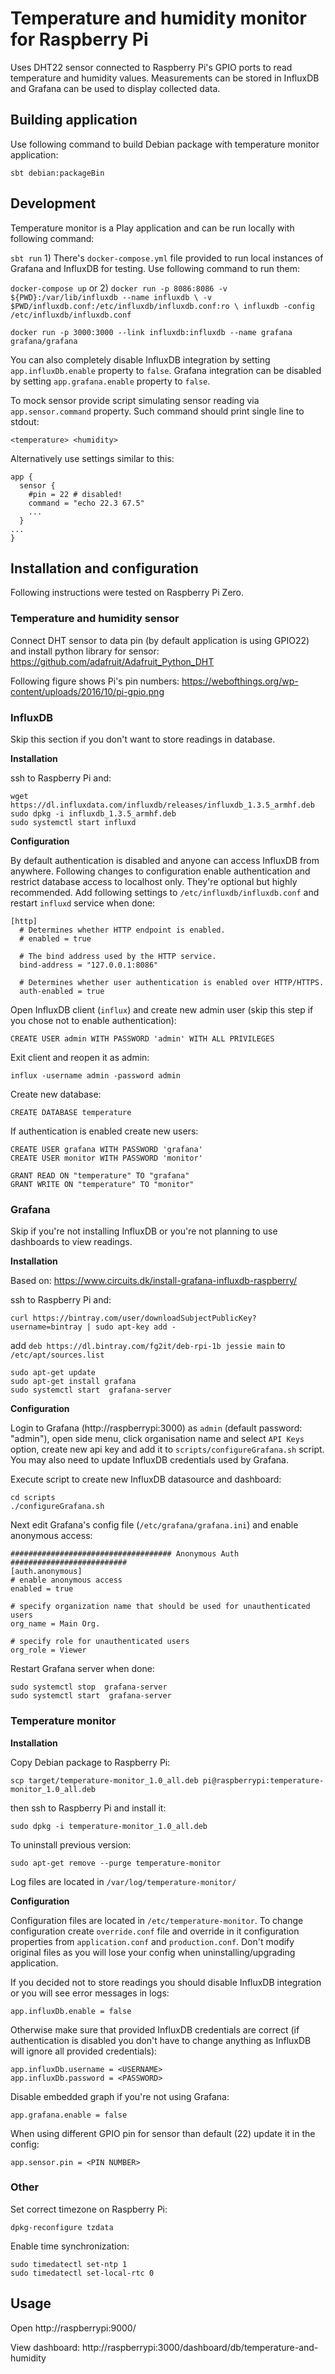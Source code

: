 # Temperature and humidity monitor for Raspberry Pi

Uses DHT22 sensor connected to Raspberry Pi's GPIO ports to read temperature and humidity values.
Measurements can be stored in InfluxDB and Grafana can be used to display collected data.

## Building application

Use following command to build Debian package with temperature monitor application:

`sbt debian:packageBin`

## Development

Temperature monitor is a Play application and can be run locally with following command:

`sbt run`
1)
There's `docker-compose.yml` file provided to run local instances of Grafana and InfluxDB for testing.
Use following command to run them:

`docker-compose up`
or
2) 
`docker run -p 8086:8086 -v ${PWD}:/var/lib/influxdb --name influxdb \
 -v $PWD/influxdb.conf:/etc/influxdb/influxdb.conf:ro \
      influxdb -config /etc/influxdb/influxdb.conf`

`docker run -p 3000:3000 --link influxdb:influxdb --name grafana grafana/grafana ` 

You can also completely disable InfluxDB integration by setting `app.influxDb.enable` property to `false`.
Grafana integration can be disabled by setting `app.grafana.enable` property to `false`.

To mock sensor provide script simulating sensor reading via `app.sensor.command` property. Such command should print
single line to stdout:

`<temperature> <humidity>`
 
Alternatively use settings similar to this:

```
app {
  sensor {
    #pin = 22 # disabled!
    command = "echo 22.3 67.5"
    ...
  }
...
}
```

## Installation and configuration

Following instructions were tested on Raspberry Pi Zero.

### Temperature and humidity sensor

Connect DHT sensor to data pin (by default application is using GPIO22) and install python library for sensor:
https://github.com/adafruit/Adafruit_Python_DHT

Following figure shows Pi's pin numbers: https://webofthings.org/wp-content/uploads/2016/10/pi-gpio.png

### InfluxDB

Skip this section if you don't want to store readings in database. 

**Installation**

ssh to Raspberry Pi and:

```
wget https://dl.influxdata.com/influxdb/releases/influxdb_1.3.5_armhf.deb
sudo dpkg -i influxdb_1.3.5_armhf.deb
sudo systemctl start influxd
```

**Configuration**

By default authentication is disabled and anyone can access InfluxDB from anywhere. Following changes to configuration
enable authentication and restrict database access to localhost only. They're optional but highly recommended.
Add following settings to `/etc/influxdb/influxdb.conf` and restart `influxd` service when done:

```
[http]
  # Determines whether HTTP endpoint is enabled.
  # enabled = true

  # The bind address used by the HTTP service.
  bind-address = "127.0.0.1:8086"

  # Determines whether user authentication is enabled over HTTP/HTTPS.
  auth-enabled = true
```

Open InfluxDB client (`influx`) and create new admin user (skip this step if you chose not to enable authentication):

`CREATE USER admin WITH PASSWORD 'admin' WITH ALL PRIVILEGES`

Exit client and reopen it as admin:

`influx -username admin -password admin`

Create new database:

`CREATE DATABASE temperature`

If authentication is enabled create new users:

```
CREATE USER grafana WITH PASSWORD 'grafana'
CREATE USER monitor WITH PASSWORD 'monitor'

GRANT READ ON "temperature" TO "grafana"
GRANT WRITE ON "temperature" TO "monitor"
```

### Grafana

Skip if you're not installing InfluxDB or you're not planning to use dashboards to view readings.

**Installation**

Based on: https://www.circuits.dk/install-grafana-influxdb-raspberry/

ssh to Raspberry Pi and:

`curl https://bintray.com/user/downloadSubjectPublicKey?username=bintray | sudo apt-key add -`

add `deb https://dl.bintray.com/fg2it/deb-rpi-1b jessie main` to `/etc/apt/sources.list`

```
sudo apt-get update
sudo apt-get install grafana
sudo systemctl start  grafana-server
```

**Configuration**

Login to Grafana (http://raspberrypi:3000) as `admin` (default password: "admin"), open side menu, click organisation
name and select `API Keys` option, create new api key and add it to `scripts/configureGrafana.sh` script.
You may also need to update InfluxDB credentials used by Grafana.

Execute script to create new InfluxDB datasource and dashboard:

```
cd scripts
./configureGrafana.sh
```

Next edit Grafana's config file (`/etc/grafana/grafana.ini`) and enable anonymous access:

```
#################################### Anonymous Auth ##########################
[auth.anonymous]
# enable anonymous access
enabled = true

# specify organization name that should be used for unauthenticated users
org_name = Main Org.

# specify role for unauthenticated users
org_role = Viewer
```

Restart Grafana server when done:

```
sudo systemctl stop  grafana-server
sudo systemctl start  grafana-server
```

### Temperature monitor

**Installation**

Copy Debian package to Raspberry Pi:

`scp target/temperature-monitor_1.0_all.deb pi@raspberrypi:temperature-monitor_1.0_all.deb`

then ssh to Raspberry Pi and install it:

`sudo dpkg -i temperature-monitor_1.0_all.deb`

To uninstall previous version:

`sudo apt-get remove --purge temperature-monitor`

Log files are located in `/var/log/temperature-monitor/`

**Configuration**

Configuration files are located in `/etc/temperature-monitor`. To change configuration create `override.conf` file and
override in it configuration properties from `application.conf` and `production.conf`. Don't modify original files as
you will lose your config when uninstalling/upgrading application.

If you decided not to store readings you should disable InfluxDB integration or you will see error messages in logs:

```
app.influxDb.enable = false
```

Otherwise make sure that provided InfluxDB credentials are correct (if authentication is disabled you don't have to
change anything as InfluxDB will ignore all provided credentials):

```
app.influxDb.username = <USERNAME>
app.influxDb.password = <PASSWORD>
```

Disable embedded graph if you're not using Grafana:

```
app.grafana.enable = false
```

When using different GPIO pin for sensor than default (22) update it in the config:

```
app.sensor.pin = <PIN NUMBER>
```

### Other

Set correct timezone on Raspberry Pi:

`dpkg-reconfigure tzdata`

Enable time synchronization:

```
sudo timedatectl set-ntp 1
sudo timedatectl set-local-rtc 0
```

## Usage

Open http://raspberrypi:9000/

View dashboard: http://raspberrypi:3000/dashboard/db/temperature-and-humidity
